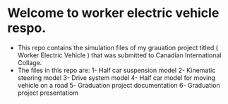 Welcome to worker electric vehicle respo.
===========================================
- This repo contains the simulation files of my grauation project titled ( Worker Electric Vehicle ) that was submitted to Canadian International Collage.
- The files in this repo are:
1- Half car suspension model
2- Kinematic steering model
3- Drive system model
4- Half car model for moving vehicle on a road
5- Graduation project documentation
6- Graduation project presentatiom

